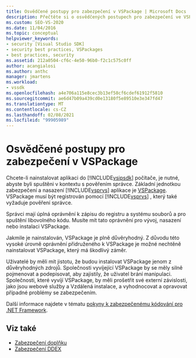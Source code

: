 ```yaml
---
title: Osvědčené postupy pro zabezpečení v VSPackage | Microsoft Docs
description: Přečtěte si o osvědčených postupech pro zabezpečení ve VSPackage, základní jednotce zabezpečení a nasazení aplikace Visual Studio.
ms.custom: SEO-VS-2020
ms.date: 11/04/2016
ms.topic: conceptual
helpviewer_keywords:
- security [Visual Studio SDK]
- security best practices, VSPackages
- best practices, security
ms.assetid: 212a0504-cf6c-4e50-96b0-f2c1c575c0ff
author: acangialosi
ms.author: anthc
manager: jmartens
ms.workload:
- vssdk
ms.openlocfilehash: a4e706a115e8cec3b13ef58cf6cdef61912f5810
ms.sourcegitcommit: ae6d47b09a439cd0e13180f5e89510e3e347fd47
ms.translationtype: MT
ms.contentlocale: cs-CZ
ms.lasthandoff: 02/08/2021
ms.locfileid: "99905989"
---
```

# <a name="best-practices-for-security-in-vspackages"></a>Osvědčené postupy pro zabezpečení v VSPackage
Chcete-li nainstalovat aplikaci do [!INCLUDE[vsipsdk](../../extensibility/includes/vsipsdk_md.md)] počítače, je nutné, abyste byli spuštěni v kontextu s pověřením správce. Základní jednotkou zabezpečení a nasazení [!INCLUDE[vsprvs](../../code-quality/includes/vsprvs_md.md)] aplikace je [VSPackage](../../extensibility/internals/vspackages.md). VSPackage musí být registrován pomocí [!INCLUDE[vsprvs](../../code-quality/includes/vsprvs_md.md)] , který také vyžaduje pověření správce.

 Správci mají úplná oprávnění k zápisu do registru a systému souborů a pro spuštění libovolného kódu. Musíte mít tato oprávnění pro vývoj, nasazení nebo instalaci VSPackage.

 Jakmile je nainstalován, VSPackage je plně důvěryhodný. Z důvodu této vysoké úrovně oprávnění přidruženého k VSPackage je možné nechtěně nainstalovat VSPackage, který má škodlivý záměr.

 Uživatelé by měli mít jistotu, že budou instalovat VSPackage jenom z důvěryhodných zdrojů. Společnosti vyvíjející VSPackage by se měly silně pojmenovat a podepisovat, aby zajistily, že uživatel brání manipulaci. Společnosti, které vyvíjí VSPackage, by měli prošetřit své externí závislosti, jako jsou webové služby a Vzdálená instalace, a vyhodnocovat a opravovat případné problémy se zabezpečením.

 Další informace najdete v tématu [pokyny k zabezpečenému kódování pro .NET Framework](/previous-versions/visualstudio/visual-studio-2008/d55zzx87(v=vs.90)).

## <a name="see-also"></a>Viz také
- [Zabezpečení doplňku](/previous-versions/1326zbk3(v=vs.140))
- [Zabezpečení DDEX](/previous-versions/bb163703(v=vs.140))